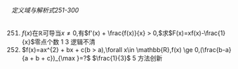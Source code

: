 ###### 定义域与解析式251-300
251. $f(x)$在$\mathbb{R}$可导当$x\neq 0,$有$f'(x) + \frac{f(x)}{x} > 0,$求$F(x)=xf(x)-\frac{1}{x}$零点个数	1	3	逻辑不清
252. $f(x)=ax^{2} + bx + c(b > a),\forall x\in \mathbb{R},f(x) \ge 0,(\frac{b-a}{a + b + c})_{\max }=?$	$\frac{1}{3}$	5	 方法创新